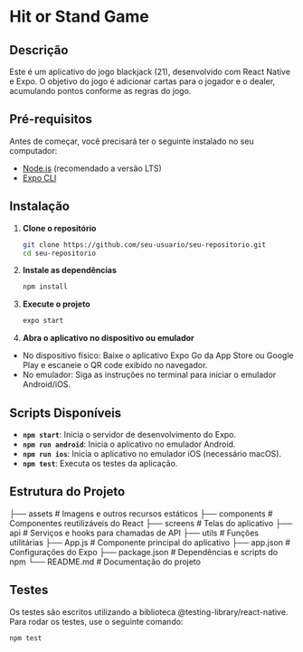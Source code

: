 # Hit or Stand Game

## Descrição

Este é um aplicativo do jogo blackjack (21), desenvolvido com React Native e Expo. O objetivo do jogo é adicionar cartas para o jogador e o dealer, acumulando pontos conforme as regras do jogo. 

## Pré-requisitos

Antes de começar, você precisará ter o seguinte instalado no seu computador:

- [Node.js](https://nodejs.org/) (recomendado a versão LTS)
- [Expo CLI](https://docs.expo.dev/get-started/installation/)

## Instalação

1. **Clone o repositório**
   ```sh
   git clone https://github.com/seu-usuario/seu-repositorio.git
   cd seu-repositorio
   ```
2. **Instale as dependências**
   ```sh
   npm install
   ```
3. **Execute o projeto**
   ```sh
   expo start
   ```
4. **Abra o aplicativo no dispositivo ou emulador**
- No dispositivo físico: Baixe o aplicativo Expo Go da App Store ou Google Play e escaneie o QR code exibido no navegador.
- No emulador: Siga as instruções no terminal para iniciar o emulador Android/iOS.

## Scripts Disponíveis

- **`npm start`**: Inicia o servidor de desenvolvimento do Expo.
- **`npm run android`**: Inicia o aplicativo no emulador Android.
- **`npm run ios`**: Inicia o aplicativo no emulador iOS (necessário macOS).
- **`npm test`**: Executa os testes da aplicação.

## Estrutura do Projeto
├── assets              # Imagens e outros recursos estáticos
├── components          # Componentes reutilizáveis do React
├── screens             # Telas do aplicativo
├── api                 # Serviços e hooks para chamadas de API
├── utils               # Funções utilitárias
├── App.js              # Componente principal do aplicativo
├── app.json            # Configurações do Expo
├── package.json        # Dependências e scripts do npm
└── README.md           # Documentação do projeto

## Testes
Os testes são escritos utilizando a biblioteca @testing-library/react-native.
Para rodar os testes, use o seguinte comando:
   ```sh
   npm test
   ```